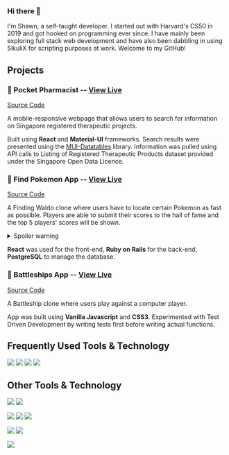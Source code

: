 ### Hi there 👋
I'm Shawn, a self-taught developer. I started out with Harvard's CS50 in 2019 and got hooked on programming ever since. I have mainly been exploring full stack web development and have also been dabbling in using SikuliX for scripting purposes at work. Welcome to my GitHub!

## Projects

### &#128138; Pocket Pharmacist -- [View Live](https://codingshawn.github.io/pocket-pharmacist/)
[Source Code](https://github.com/CodingShawn/pocket-pharmacist)

A mobile-responsive webpage that allows users to search for information on Singapore registered therapeutic projects. 

Built using **React** and **Material-UI** frameworks. Search results were presented using the [MUI-Datatables](https://github.com/gregnb/mui-datatables) library. Information was pulled using API calls to 
Listing of Registered Therapeutic Products dataset provided under the Singapore Open Data Licence. 

### &#128270; Find Pokemon App -- [View Live](https://find-pokemon-app.herokuapp.com/)
[Source Code](https://github.com/CodingShawn/TOP-JS-Finding-Pokemon)

A Finding Waldo clone where users have to locate certain Pokemon as fast as possible. Players are able to submit their scores to the hall of fame and the top 5 players' scores will be shown. 
<details>
  <summary>Spoiler warning</summary>
  
Togepi can be found at the bottom left hand side!
  
</details>


**React** was used for the front-end, **Ruby on Rails** for the back-end, **PostgreSQL** to manage the database.

### &#128674; Battleships App -- [View Live](https://codingshawn.github.io/TOP-JS-Battleship/)
[Source Code](https://github.com/CodingShawn/TOP-JS-Battleship)

A Battleship clone where users play against a computer player. 

App was built using **Vanilla Javascript** and **CSS3**. Experimented with Test Driven Development by writing tests first before writing actual functions.

## Frequently Used Tools & Technology
![](https://img.shields.io/badge/Code-JavaScript-purple?logo=javascript&logoColor=white)
![](https://img.shields.io/badge/Framework-React-purple?logo=react&logoColor=white)
![](https://img.shields.io/badge/Tools-Git-purple?logo=git&logoColor=white)
![](https://img.shields.io/badge/Editor-VSCode-purple?logo=visual-studio-code&logoColor=white)

## Other Tools & Technology
![](https://img.shields.io/badge/Framework-Ruby%20On%20Rails-purple?logo=ruby-on-rails&logoColor=white)
![](https://img.shields.io/badge/Framework-Express-purple?logo=express&logoColor=white)

![](https://img.shields.io/badge/Code-Ruby-purple?logo=ruby&logoColor=white)
![](https://img.shields.io/badge/Code-Java-purple?logo=java&logoColor=white)
![](https://img.shields.io/badge/Code-Python-purple?logo=python&logoColor=white)

![](https://img.shields.io/badge/NoSQL-MongoDB-purple?logo=mongodb&logoColor=white)
![](https://img.shields.io/badge/SQL-MySQL-purple?logo=mysql&logoColor=white)

![](https://img.shields.io/badge/Styling-CSS3-purple?logo=css3&logoColor=white)



<!--
**CodingShawn/CodingShawn** is a ✨ _special_ ✨ repository because its `README.md` (this file) appears on your GitHub profile.

Here are some ideas to get you started:

- 🔭 I’m currently working on ...
- 🌱 I’m currently learning ...
- 👯 I’m looking to collaborate on ...
- 🤔 I’m looking for help with ...
- 💬 Ask me about ...
- 📫 How to reach me: ...
- 😄 Pronouns: ...
- ⚡ Fun fact: ...
-->
